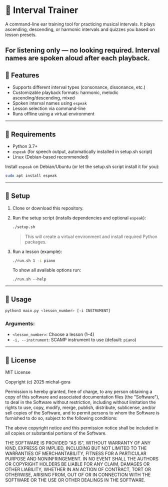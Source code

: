 # 🎵 Interval Trainer

A command-line ear training tool for practicing musical intervals.
It plays ascending, descending, or harmonic intervals and quizzes you based on lesson presets.

For listening only — no looking required. Interval names are spoken aloud after each playback.
---

## 🎹 Features

- Supports different interval types (consonance, dissonance, etc.)
- Customizable playback formats: harmonic, melodic ascending/descending, mixed
- Spoken interval names using `espeak`
- Lesson selection via command-line
- Runs offline using a virtual environment

---

## 🧰 Requirements

- Python 3.7+
- `espeak` (for speech output, automatically installed in setup.sh script)
- Linux (Debian-based recommended)

Install `espeak` on Debian/Ubuntu (or let the setup.sh script install it for you):

```bash
sudo apt install espeak
```

---

## 🚀 Setup

1. Clone or download this repository.

2. Run the setup script (installs dependencies and optional `espeak`):

   ```bash
   ./setup.sh
   ```

   > This will create a virtual environment and install required Python packages.

3. Run a lesson (example):

   ```bash
   ./run.sh 1 -i piano
   ```
   To show all available options run:
   ```
   ./run.sh --help
   ```

---

## 🧠 Usage

```bash
python3 main.py <lesson_number> [-i INSTRUMENT]
```

### Arguments:

- `<lesson_number>`: Choose a lesson (1–4)
- `-i, --instrument`: SCAMP instrument to use (default: `piano`)

---

## 📄 License

MIT License

Copyright (c) 2025 michal-gora

Permission is hereby granted, free of charge, to any person obtaining a copy
of this software and associated documentation files (the "Software"), to deal
in the Software without restriction, including without limitation the rights
to use, copy, modify, merge, publish, distribute, sublicense, and/or sell
copies of the Software, and to permit persons to whom the Software is
furnished to do so, subject to the following conditions:

The above copyright notice and this permission notice shall be included in all
copies or substantial portions of the Software.

THE SOFTWARE IS PROVIDED "AS IS", WITHOUT WARRANTY OF ANY KIND, EXPRESS OR
IMPLIED, INCLUDING BUT NOT LIMITED TO THE WARRANTIES OF MERCHANTABILITY,
FITNESS FOR A PARTICULAR PURPOSE AND NONINFRINGEMENT. IN NO EVENT SHALL THE
AUTHORS OR COPYRIGHT HOLDERS BE LIABLE FOR ANY CLAIM, DAMAGES OR OTHER
LIABILITY, WHETHER IN AN ACTION OF CONTRACT, TORT OR OTHERWISE, ARISING FROM,
OUT OF OR IN CONNECTION WITH THE SOFTWARE OR THE USE OR OTHER DEALINGS IN THE
SOFTWARE.
